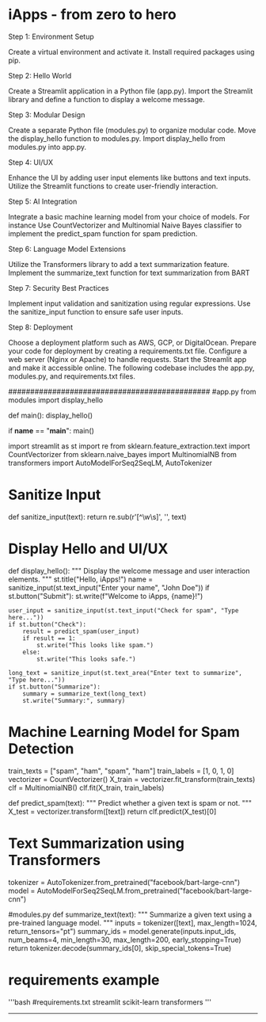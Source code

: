 # iApps - from zero to hero

Step 1: Environment Setup

Create a virtual environment and activate it.
Install required packages using pip.

Step 2: Hello World

Create a Streamlit application in a Python file (app.py).
Import the Streamlit library and define a function to display a welcome message.

Step 3: Modular Design

Create a separate Python file (modules.py) to organize modular code.
Move the display_hello function to modules.py.
Import display_hello from modules.py into app.py.

Step 4: UI/UX

Enhance the UI by adding user input elements like buttons and text inputs.
Utilize the Streamlit functions to create user-friendly interaction.

Step 5: AI Integration

Integrate a basic machine learning model from your choice of models.
For instance Use CountVectorizer and Multinomial Naive Bayes classifier to implement the predict_spam function for spam prediction.

Step 6: Language Model Extensions

Utilize the Transformers library to add a text summarization feature.
Implement the summarize_text function for text summarization from BART

Step 7: Security Best Practices

Implement input validation and sanitization using regular expressions.
Use the sanitize_input function to ensure safe user inputs.

Step 8: Deployment

Choose a deployment platform such as AWS, GCP, or DigitalOcean.
Prepare your code for deployment by creating a requirements.txt file.
Configure a web server (Nginx or Apache) to handle requests.
Start the Streamlit app and make it accessible online.
The following codebase includes the app.py, modules.py, and requirements.txt files.

##############################################
#app.py
from modules import display_hello

def main():
    display_hello()

if __name__ == "__main__":
    main()

import streamlit as st
import re
from sklearn.feature_extraction.text import CountVectorizer
from sklearn.naive_bayes import MultinomialNB
from transformers import AutoModelForSeq2SeqLM, AutoTokenizer

# Sanitize Input
def sanitize_input(text):
    return re.sub(r'[^\w\s]', '', text)

# Display Hello and UI/UX
def display_hello():
    """
    Display the welcome message and user interaction elements.
    """
    st.title("Hello, iApps!")
    name = sanitize_input(st.text_input("Enter your name", "John Doe"))
    if st.button("Submit"):
        st.write(f"Welcome to iApps, {name}!")

    user_input = sanitize_input(st.text_input("Check for spam", "Type here..."))
    if st.button("Check"):
        result = predict_spam(user_input)
        if result == 1:
            st.write("This looks like spam.")
        else:
            st.write("This looks safe.")

    long_text = sanitize_input(st.text_area("Enter text to summarize", "Type here..."))
    if st.button("Summarize"):
        summary = summarize_text(long_text)
        st.write("Summary:", summary)

# Machine Learning Model for Spam Detection
train_texts = ["spam", "ham", "spam", "ham"]
train_labels = [1, 0, 1, 0]
vectorizer = CountVectorizer()
X_train = vectorizer.fit_transform(train_texts)
clf = MultinomialNB()
clf.fit(X_train, train_labels)

def predict_spam(text):
    """
    Predict whether a given text is spam or not.
    """
    X_test = vectorizer.transform([text])
    return clf.predict(X_test)[0]

# Text Summarization using Transformers
tokenizer = AutoTokenizer.from_pretrained("facebook/bart-large-cnn")
model = AutoModelForSeq2SeqLM.from_pretrained("facebook/bart-large-cnn")

#modules.py
def summarize_text(text):
    """
    Summarize a given text using a pre-trained language model.
    """
    inputs = tokenizer([text], max_length=1024, return_tensors="pt")
    summary_ids = model.generate(inputs.input_ids, num_beams=4, min_length=30, max_length=200, early_stopping=True)
    return tokenizer.decode(summary_ids[0], skip_special_tokens=True)

# requirements example
'''bash
#requirements.txt
streamlit
scikit-learn
transformers '''

--------------------------------------




